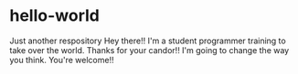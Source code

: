# hello-world
Just another respository
Hey there!! I'm a student programmer training to take over the world. Thanks for your candor!!
I'm going to change the way you think. You're welcome!!
